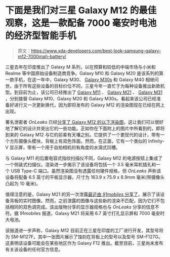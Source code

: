 # 下面是我们对三星 Galaxy M12 的最佳观察，这是一款配备 7000 毫安时电池的经济型智能手机

> 原文：<https://www.xda-developers.com/best-look-samsung-galaxy-m12-7000mah-battery/>

三星去年在印度推出了 Galaxy M 系列，以在预算和较低的中端市场与小米和 Realme 等中国原始设备制造商竞争。Galaxy M10 和 Galaxy M20 是该系列的第一款手机，在这一年中，Galaxy M30、 [Galaxy M30s](https://www.xda-developers.com/samsung-galaxy-m30s-galaxy-a50s-review-comparison/) 和 Galaxy M40 相继问世。由于所有这些设备的目标价位不同，三星今年一直忙于为每种设备推出新款机型。到目前为止，该公司已经推出了 [Galaxy M11](https://www.xda-developers.com/samsung-galaxy-m01-galaxy-m11-india-launch/) 、 [Galaxy M21](https://www.xda-developers.com/samsung-galaxy-m21-6000mah-battery-20mp-front-camera-india-launch/) 、 [Galaxy M31](https://www.xda-developers.com/samsung-galaxy-m31-64mp-quad-camera-one-ui-2-android-10-launch-india/) ，分别接替 Galaxy M10、Galaxy M20 和 Galaxy M30s。看起来该公司已经准备好进行又一次更新换代，因为即将发布的 Galaxy M12 的渲染图现在已经在网上出现。

著名泄密者 *OnLeaks* 已经[分享了 Galaxy M12 的以下渲染图](https://www.voice.com/post/@onleaks/exclusive-first-look-at-the-new-samsung-galaxy-m12-smartphone-1605534412-1)，这让我们可以很好地了解它的设计并突出它的一些功能。正如你在下面附上的图片中所看到的，即将到来的 Galaxy M12 与它的前辈有天壤之别。它提供了一个更现代的设计，带有一个方形摄像头模块，背板上有双色饰面。然而，在正面，它有一个类似的 Infinity-V 显示屏，带有一个用于自拍相机的有角度的水滴式凹槽。

与 Galaxy M11 的后置电容式指纹扫描仪不同，Galaxy M12 的电源按钮上集成了一个侧装式扫描仪。渲染进一步揭示了该设备将包括一个 3.5 毫米耳机插孔和一个 USB Type-C 端口。虽然渲染图没有透露任何硬件规格，但 *OnLeaks* 声称该设备将配备 6.5 英寸的平板显示器，尺寸为 163.9 x 75.9 x 8.9mm 毫米(带摄像头凸起为 10 毫米)。

值得注意的是，Galaxy M21 的另一次泄露[最近由 *91mobiles* 分享了](https://www.91mobiles.com/hub/samsung-galaxy-m12-f12-specs-live-images-exclusive/)，展示了该设备背板的实时图像。然而，之前泄露的图像与这些新的渲染不匹配，因为它们不包括相同的双色调完成。该出版物分享的显示器规格也与 *OnLeaks* 分享的信息不符。据 91mobiles 报道，Galaxy M21 将采用 6.7 英寸打孔显示屏和 7000 毫安时大电池。

该报道进一步声称，Galaxy M12 目前正在三星在印度的工厂进行开发，其型号将为 SM-M127F。其中一张图片展示了蚀刻在背板上的型号以及型号 SM-F127G。这表明该设备可能会在某些地区作为 Galaxy F12 推出。截至目前，三星尚未发布有关该设备的任何官方信息。